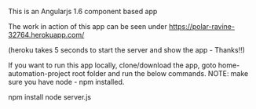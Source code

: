 This is an Angularjs 1.6 component based app

The work in action of this app can be seen under
https://polar-ravine-32764.herokuapp.com/

(heroku takes 5 seconds to start the server and show the app - Thanks!!)

If you want to run this app locally, clone/download the app, goto home-automation-project root folder and run the below commands.
NOTE: make sure you have node - npm installed.

npm install
node server.js
